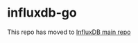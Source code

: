 influxdb-go
===========

This repo has moved to [InfluxDB main repo](http://github.com/influxdb/influxdb/blob/master/client)
